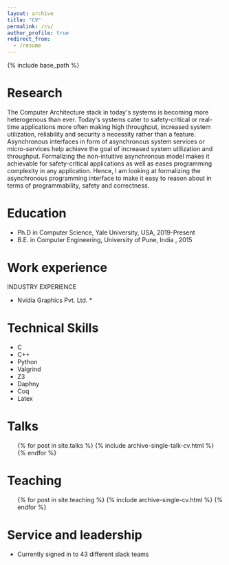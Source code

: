 ```yaml
---
layout: archive
title: "CV"
permalink: /cv/
author_profile: true
redirect_from:
  - /resume
---
```


{% include base_path %}

Research
======
The Computer Architecture stack in today's systems is becoming more heterogenous than ever. Today's systems cater to safety-critical or real-time applications more often making high throughput, increased system utilization, reliability and security a necessity rather than a feature. Asynchronous interfaces in form of asynchronous system services or micro-services help achieve the goal of increased system utilization and throughput. Formalizing the non-intuitive asynchronous model makes it achievable for safety-critical applications as well as eases programming complexity in any application. Hence, I am looking at formalizing the asynchronous programming interface to make it easy to reason about in terms of programmability, safety and correctness.


Education
======
* Ph.D in Computer Science, Yale University, USA,           2019-Present
* B.E. in Computer Engineering, University of Pune, India , 2015


Work experience
======
INDUSTRY EXPERIENCE
  * Nvidia Graphics Pvt. Ltd.
    * 
  
Technical Skills
======
* C
* C++
* Python
* Valgrind
* Z3
* Daphny
* Coq
* Latex

  
Talks
======
  <ul>{% for post in site.talks %}
    {% include archive-single-talk-cv.html %}
  {% endfor %}</ul>
  
Teaching
======
  <ul>{% for post in site.teaching %}
    {% include archive-single-cv.html %}
  {% endfor %}</ul>
  
Service and leadership
======
* Currently signed in to 43 different slack teams
